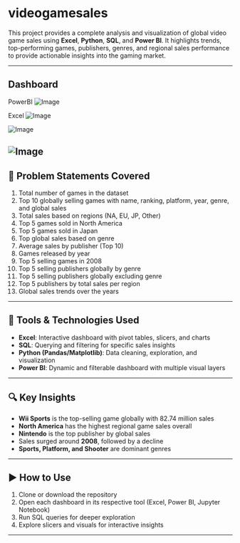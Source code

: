 # videogamesales


This project provides a complete analysis and visualization of global video game sales using **Excel**, **Python**, **SQL**, and **Power BI**. It highlights trends, top-performing games, publishers, genres, and regional sales performance to provide actionable insights into the gaming market.

---
## Dashboard
PowerBI
![Image](https://github.com/user-attachments/assets/2d0e99fa-4499-47c2-9578-263ba9191373)

Excel
![Image](https://github.com/user-attachments/assets/00d42644-7343-4934-939e-6859f93adc37)

![Image](https://github.com/user-attachments/assets/c91aa6f2-4a52-455b-90a3-d92724bf76bc)

![Image](https://github.com/user-attachments/assets/3b9ef514-1f39-4e6d-a13e-25cc4ebf2d4b)
---

## 🧠 Problem Statements Covered

1. Total number of games in the dataset  
2. Top 10 globally selling games with name, ranking, platform, year, genre, and global sales  
3. Total sales based on regions (NA, EU, JP, Other)  
4. Top 5 games sold in North America  
5. Top 5 games sold in Japan  
6. Top global sales based on genre  
7. Average sales by publisher (Top 10)  
8. Games released by year  
9. Top 5 selling games in 2008  
10. Top 5 selling publishers globally by genre  
11. Top 5 selling publishers globally excluding genre  
12. Top 5 publishers by total sales per region  
13. Global sales trends over the years  

---

## 🧰 Tools & Technologies Used

- **Excel**: Interactive dashboard with pivot tables, slicers, and charts  
- **SQL**: Querying and filtering for specific sales insights  
- **Python (Pandas/Matplotlib)**: Data cleaning, exploration, and visualization  
- **Power BI**: Dynamic and filterable dashboard with multiple visual layers  

---

## 🔍 Key Insights

- **Wii Sports** is the top-selling game globally with 82.74 million sales  
- **North America** has the highest regional game sales overall  
- **Nintendo** is the top publisher by global sales  
- Sales surged around **2008**, followed by a decline  
- **Sports, Platform, and Shooter** are dominant genres  

---

## ▶️ How to Use

1. Clone or download the repository  
2. Open each dashboard in its respective tool (Excel, Power BI, Jupyter Notebook)  
3. Run SQL queries for deeper exploration  
4. Explore slicers and visuals for interactive insights  

---
